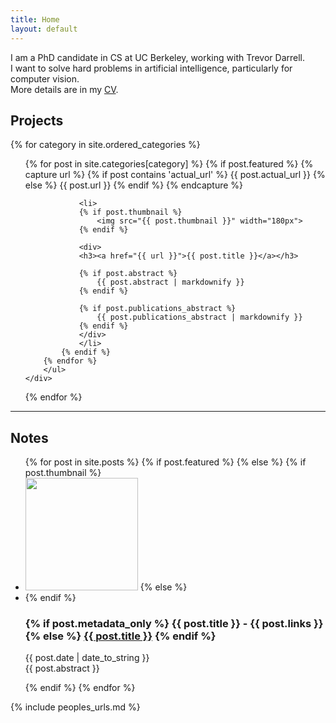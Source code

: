 ```yaml
---
title: Home
layout: default
---
```

I am a PhD candidate in CS at UC Berkeley, working with Trevor Darrell.
<br />
I want to solve hard problems in artificial intelligence, particularly for computer vision.
<br />
More details are in my [CV](/sergey_karayev_cv.pdf).

## Projects

<div class="grid">
{% for category in site.ordered_categories %}
    <div class="unit one-of-two">
        <ul class="projects">
        {% for post in site.categories[category] %}
            {% if post.featured %}
                <!--
                    Can pull the code to process different types of project displays
                    into a plugin later.
                -->
                {% capture url %}
                    {% if post contains 'actual_url' %}
                        {{ post.actual_url }}
                    {% else %}
                        {{ post.url }}
                    {% endif %}
                {% endcapture %}

                <li>
                {% if post.thumbnail %}
                    <img src="{{ post.thumbnail }}" width="180px">
                {% endif %}

                <div>
                <h3><a href="{{ url }}">{{ post.title }}</a></h3>

                {% if post.abstract %}
                    {{ post.abstract | markdownify }}
                {% endif %}

                {% if post.publications_abstract %}
                    {{ post.publications_abstract | markdownify }}
                {% endif %}
                </div>
                </li>
            {% endif %}
        {% endfor %}
        </ul>
    </div>
{% endfor %}
</div>

---

<h2>Notes</h2>
<ul class="projects">
{% for post in site.posts %}
    {% if post.featured %}
    {% else %}
{% if post.thumbnail %}
<li>
<img src="{{ post.thumbnail }}" width="180px" />
{% else %}
<li class="nothumb">
{% endif %}
<div>
<h3>
{% if post.metadata_only %}
<span markdown="1">{{ post.title }} - {{ post.links }}</span>
{% else %}
<span markdown="1"><a href="{{ post.url }}">{{ post.title }}</a></span>
{% endif %}
</h3>
<p markdown="1">
{{ post.date | date_to_string }}<br />
{{ post.abstract }}
</p>
</div>
</li>
{% endif %}
{% endfor %}
</ul>

{% include peoples_urls.md %}

<!--
<hr />

<div id="feed"></div>

<script type="text/javascript">
google.load("feeds", "1");

function initialize() {
  var feed = new google.feeds.Feed("http://firstpersonstories.tumblr.com/rss");
  feed.load(function(result) {
    if (!result.error) {
      var container = document.getElementById("feed");
      for (var i = 0; i < result.feed.entries.length; i++) {
        var entry = result.feed.entries[i];
        var div = document.createElement("div");
        div.appendChild(document.createTextNode(entry.title));
        container.appendChild(div);
      }
    }
  });
}
google.setOnLoadCallback(initialize);
</script>
-->
